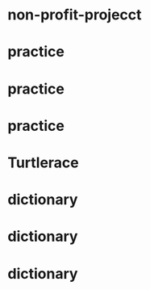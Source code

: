 # non-profit-projecct
# practice
# practice
# practice
# Turtlerace
# dictionary
# dictionary
# dictionary

